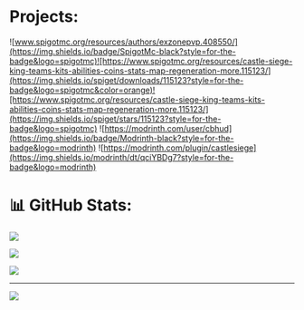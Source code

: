 # Projects:

![www.spigotmc.org/resources/authors/exzonepvp.408550/](https://img.shields.io/badge/SpigotMc-black?style=for-the-badge&logo=spigotmc)![https://www.spigotmc.org/resources/castle-siege-king-teams-kits-abilities-coins-stats-map-regeneration-more.115123/](https://img.shields.io/spiget/downloads/115123?style=for-the-badge&logo=spigotmc&color=orange)![https://www.spigotmc.org/resources/castle-siege-king-teams-kits-abilities-coins-stats-map-regeneration-more.115123/](https://img.shields.io/spiget/stars/115123?style=for-the-badge&logo=spigotmc)
![https://modrinth.com/user/cbhud](https://img.shields.io/badge/Modrinth-black?style=for-the-badge&logo=modrinth)
![https://modrinth.com/plugin/castlesiege](https://img.shields.io/modrinth/dt/qciYBDg7?style=for-the-badge&logo=modrinth)




# 📊 GitHub Stats:


![](https://github-readme-stats.vercel.app/api?username=cbhud&theme=tokyonight&hide_border=false&include_all_commits=true&count_private=true)<br/>


![](https://github-readme-streak-stats.herokuapp.com/?user=cbhud&theme=tokyonight&hide_border=false)<br/>


![](https://github-readme-stats.vercel.app/api/top-langs/?username=cbhud&theme=tokyonight&hide_border=false&include_all_commits=true&count_private=true&layout=compact)





---


[![](https://visitcount.itsvg.in/api?id=cbhud&icon=0&color=0)](https://visitcount.itsvg.in)





<!-- Proudly created with GPRM ( https://gprm.itsvg.in ) -->
